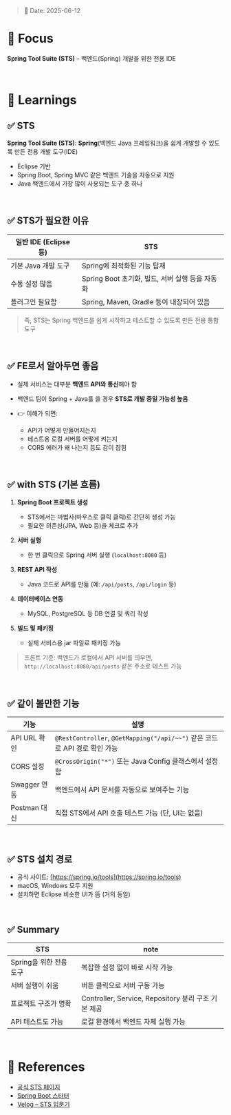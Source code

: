 > 📅 Date: 2025-06-12

# 📌 Focus

**Spring Tool Suite (STS)** – 백엔드(Spring) 개발을 위한 전용 IDE

<br />

# 📝 Learnings

## ✅ STS

**Spring Tool Suite (STS)**: **Spring**(백엔드 Java 프레임워크)을 쉽게 개발할 수 있도록 만든 전용 개발 도구(IDE)

* Eclipse 기반
* Spring Boot, Spring MVC 같은 백엔드 기술을 자동으로 지원
* Java 백엔드에서 가장 많이 사용되는 도구 중 하나

<br />

## ✅ STS가 필요한 이유

| 일반 IDE (Eclipse 등) | STS                               |
| ----------------- | --------------------------------- |
| 기본 Java 개발 도구     | Spring에 최적화된 기능 탑재                |
| 수동 설정 많음          | Spring Boot 초기화, 빌드, 서버 실행 등을 자동화 |
| 플러그인 필요함          | Spring, Maven, Gradle 등이 내장되어 있음  |

> 즉, STS는 Spring 백엔드를 쉽게 시작하고 테스트할 수 있도록 만든 전용 통합 도구

<br />

## ✅ FE로서 알아두면 좋음 

* 실제 서비스는 대부분 **백엔드 API와 통신**해야 함
* 백엔드 팀이 Spring + Java를 쓸 경우 **STS로 개발 중일 가능성 높음**
* 👉 이해가 되면:

  * API가 어떻게 만들어지는지
  * 테스트용 로컬 서버를 어떻게 켜는지
  * CORS 에러가 왜 나는지 등도 감이 잡힘

<br />

## ✅ with STS (기본 흐름)

1. **Spring Boot 프로젝트 생성**

   * STS에서는 마법사(마우스로 클릭 클릭)로 간단히 생성 가능
   * 필요한 의존성(JPA, Web 등)을 체크로 추가

2. **서버 실행**

   * 한 번 클릭으로 Spring 서버 실행 (`localhost:8080` 등)

3. **REST API 작성**

   * Java 코드로 API를 만듦
     (예: `/api/posts`, `/api/login` 등)

4. **데이터베이스 연동**

   * MySQL, PostgreSQL 등 DB 연결 및 쿼리 작성

5. **빌드 및 패키징**

   * 실제 서비스용 jar 파일로 패키징 가능

> 프론트 기준: 백엔드가 로컬에서 API 서버를 띄우면,
> `http://localhost:8080/api/posts` 같은 주소로 테스트 가능

<br />

## ✅ 같이 볼만한 기능

| 기능         | 설명                                                              |
| ---------- | --------------------------------------------------------------- |
| API URL 확인 | `@RestController`, `@GetMapping("/api/~~")` 같은 코드로 API 경로 확인 가능 |
| CORS 설정    | `@CrossOrigin("*")` 또는 Java Config 클래스에서 설정함                    |
| Swagger 연동 | 백엔드에서 API 문서를 자동으로 보여주는 기능                                      |
| Postman 대신 | 직접 STS에서 API 호출 테스트 가능 (단, UI는 없음)                              |

<br />

## ✅ STS 설치 경로

* 공식 사이트: [https://spring.io/tools](https://spring.io/tools)
* macOS, Windows 모두 지원
* 설치하면 Eclipse 비슷한 UI가 뜸 (거의 동일)

<br />

## ✅ Summary

| STS               | note                                      |
| ---------------- | ------------------------------------------- |
| Spring을 위한 전용 도구 | 복잡한 설정 없이 바로 시작 가능                          |
| 서버 실행이 쉬움        | 버튼 클릭으로 서버 구동 가능                            |
| 프로젝트 구조가 명확      | Controller, Service, Repository 분리 구조 기본 제공 |
| API 테스트도 가능      | 로컬 환경에서 백엔드 자체 실행 가능                        |

<br />

# 🔗 References

* [공식 STS 페이지](https://spring.io/tools)
* [Spring Boot 스타터](https://start.spring.io/)
* [Velog – STS 입문기](https://velog.io/tags/STS)

